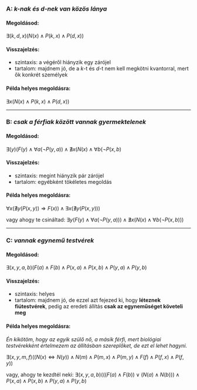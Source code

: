### A: *k-nak és d-nek van közös lánya*

#### Megoldásod:

$\exists(k,d,x)(N(x) \land P(k,x) \land P(d,x))$

#### Visszajelzés:

- szintaxis: a végéről hiányzik egy zárójel
- tartalom: majdnem jó, de a $k$-t és $d$-t nem kell megkötni kvantorral, mert ők konkrét személyek

#### Példa helyes megoldásra:

$\exists x(N(x) \land P(k,x) \land P(d,x))$

------------------------------------------------

### B: *csak a férfiak között vannak gyermektelenek*

#### Megoldásod:

$\exists(y)(F(y) \land \forall a(\neg P(y,a)) \land \nexists x(N(x) \land \forall b(\neg P(x,b)$

#### Visszajelzés:

- szintaxis: megint hiányzik pár zárójel
- tartalom: egyébként tökéletes megoldás

#### Példa helyes megoldásra:

$\forall x(\nexists y(P(x,y)) \Rightarrow F(x)) \land \exists x(\nexists y(P(x,y)))$

vagy ahogy te csináltad: $\exists y(F(y) \land \forall a(\neg P(y,a))) \land \nexists x(N(x) \land \forall b(\neg P(x,b)))$

------------------------------------------------

### C: *vannak egynemű testvérek*

#### Megoldásod:

$\exists(x,y,a,b)(F(a) \land F(b) \land P(x,a) \land P(x,b) \land P(y,a) \land P(y,b)$

#### Visszajelzés:

- szintaxis: helyes
- tartalom: majdnem jó, de ezzel azt fejezed ki, hogy **léteznek fiútestvérek**, pedig az eredeti állítás **csak az egyneműséget követeli meg**

#### Példa helyes megoldásra:
*Én kikötöm, hogy az egyik szülő nő, a másik férfi, mert biológiai testvérekként értelmezem az állításban szereplőket, de ezt el lehet hagyni.*

$\exists (x,y,m,f)((N(x) \Leftrightarrow N(y)) \land N(m) \land P(m,x) \land P(m,y) \land F(f) \land P(f,x) \land P(f,y))$

vagy, ahogy te kezdtél neki: $\exists(x,y,a,b)(((F(a) \land F(b)) \lor (N(a) \land N(b))) \land P(x,a) \land P(x,b) \land P(y,a) \land P(y,b)$
